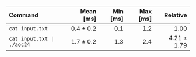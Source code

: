 | Command | Mean [ms] | Min [ms] | Max [ms] | Relative |
|:---|---:|---:|---:|---:|
| `cat input.txt` | 0.4 ± 0.2 | 0.1 | 1.2 | 1.00 |
| `cat input.txt \| ./aoc24` | 1.7 ± 0.2 | 1.3 | 2.4 | 4.21 ± 1.79 |
